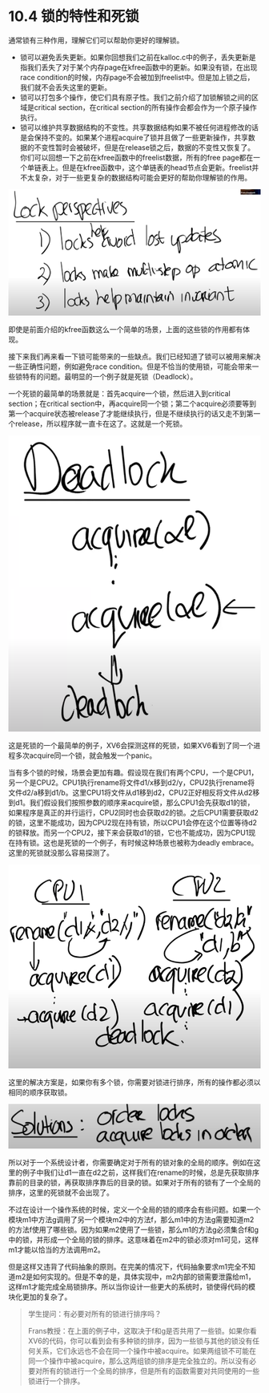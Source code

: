 # 10.4 锁的特性和死锁

通常锁有三种作用，理解它们可以帮助你更好的理解锁。

* 锁可以避免丢失更新。如果你回想我们之前在kalloc.c中的例子，丢失更新是指我们丢失了对于某个内存page在kfree函数中的更新。如果没有锁，在出现race condition的时候，内存page不会被加到freelist中。但是加上锁之后，我们就不会丢失这里的更新。
* 锁可以打包多个操作，使它们具有原子性。我们之前介绍了加锁解锁之间的区域是critical section，在critical section的所有操作会都会作为一个原子操作执行。
* 锁可以维护共享数据结构的不变性。共享数据结构如果不被任何进程修改的话是会保持不变的。如果某个进程acquire了锁并且做了一些更新操作，共享数据的不变性暂时会被破坏，但是在release锁之后，数据的不变性又恢复了。你们可以回想一下之前在kfree函数中的freelist数据，所有的free page都在一个单链表上。但是在kfree函数中，这个单链表的head节点会更新。freelist并不太复杂，对于一些更复杂的数据结构可能会更好的帮助你理解锁的作用。

![](../.gitbook/assets/image%20%28507%29.png)

即使是前面介绍的kfree函数这么一个简单的场景，上面的这些锁的作用都有体现。

接下来我们再来看一下锁可能带来的一些缺点。我们已经知道了锁可以被用来解决一些正确性问题，例如避免race condition。但是不恰当的使用锁，可能会带来一些锁特有的问题。最明显的一个例子就是死锁（Deadlock）。

一个死锁的最简单的场景就是：首先acquire一个锁，然后进入到critical section；在critical section中，再acquire同一个锁；第二个acquire必须要等到第一个acquire状态被release了才能继续执行，但是不继续执行的话又走不到第一个release，所以程序就一直卡在这了。这就是一个死锁。

![](../.gitbook/assets/image%20%28460%29.png)

这是死锁的一个最简单的例子，XV6会探测这样的死锁，如果XV6看到了同一个进程多次acquire同一个锁，就会触发一个panic。

当有多个锁的时候，场景会更加有趣。假设现在我们有两个CPU，一个是CPU1，另一个是CPU2。CPU1执行rename将文件d1/x移到d2/y，CPU2执行rename将文件d2/a移到d1/b。这里CPU1将文件从d1移到d2，CPU2正好相反将文件从d2移到d1。我们假设我们按照参数的顺序来acquire锁，那么CPU1会先获取d1的锁，如果程序是真正的并行运行，CPU2同时也会获取d2的锁。之后CPU1需要获取d2的锁，这里不能成功，因为CPU2现在持有锁，所以CPU1会停在这个位置等待d2的锁释放。而另一个CPU2，接下来会获取d1的锁，它也不能成功，因为CPU1现在持有锁。这也是死锁的一个例子，有时候这种场景也被称为deadly embrace。这里的死锁就没那么容易探测了。

![](../.gitbook/assets/image%20%28499%29.png)

这里的解决方案是，如果你有多个锁，你需要对锁进行排序，所有的操作都必须以相同的顺序获取锁。

![](../.gitbook/assets/image%20%28517%29.png)

所以对于一个系统设计者，你需要确定对于所有的锁对象的全局的顺序。例如在这里的例子中我们让d1一直在d2之前，这样我们在rename的时候，总是先获取排序靠前的目录的锁，再获取排序靠后的目录的锁。如果对于所有的锁有了一个全局的排序，这里的死锁就不会出现了。

不过在设计一个操作系统的时候，定义一个全局的锁的顺序会有些问题。如果一个模块m1中方法g调用了另一个模块m2中的方法f，那么m1中的方法g需要知道m2的方法f使用了哪些锁。因为如果m2使用了一些锁，那么m1的方法g必须集合f和g中的锁，并形成一个全局的锁的排序。这意味着在m2中的锁必须对m1可见，这样m1才能以恰当的方法调用m2。

但是这样又违背了代码抽象的原则。在完美的情况下，代码抽象要求m1完全不知道m2是如何实现的。但是不幸的是，具体实现中，m2内部的锁需要泄露给m1，这样m1才能完成全局锁排序。所以当你设计一些更大的系统时，锁使得代码的模块化更加的复杂了。

> 学生提问：有必要对所有的锁进行排序吗？
>
> Frans教授：在上面的例子中，这取决于f和g是否共用了一些锁。如果你看XV6的代码，你可以看到会有多种锁的排序，因为一些锁与其他的锁没有任何关系，它们永远也不会在同一个操作中被acquire。如果两组锁不可能在同一个操作中被acquire，那么这两组锁的排序是完全独立的。所以没有必要对所有的锁进行一个全局的排序，但是所有的函数需要对共同使用的一些锁进行一个排序。





